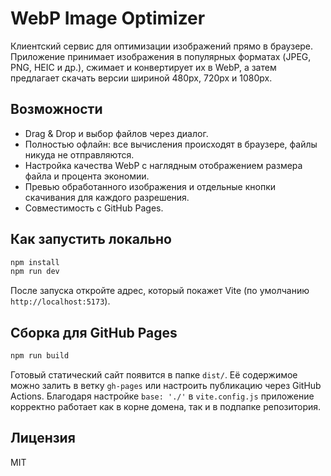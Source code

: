 # WebP Image Optimizer

Клиентский сервис для оптимизации изображений прямо в браузере. Приложение принимает изображения в популярных форматах (JPEG, PNG, HEIC и др.), сжимает и конвертирует их в WebP, а затем предлагает скачать версии шириной 480px, 720px и 1080px.

## Возможности

- Drag & Drop и выбор файлов через диалог.
- Полностью офлайн: все вычисления происходят в браузере, файлы никуда не отправляются.
- Настройка качества WebP с наглядным отображением размера файла и процента экономии.
- Превью обработанного изображения и отдельные кнопки скачивания для каждого разрешения.
- Совместимость с GitHub Pages.

## Как запустить локально

```bash
npm install
npm run dev
```

После запуска откройте адрес, который покажет Vite (по умолчанию `http://localhost:5173`).

## Сборка для GitHub Pages

```bash
npm run build
```

Готовый статический сайт появится в папке `dist/`. Её содержимое можно залить в ветку `gh-pages` или настроить публикацию через GitHub Actions. Благодаря настройке `base: './'` в `vite.config.js` приложение корректно работает как в корне домена, так и в подпапке репозитория.

## Лицензия

MIT
